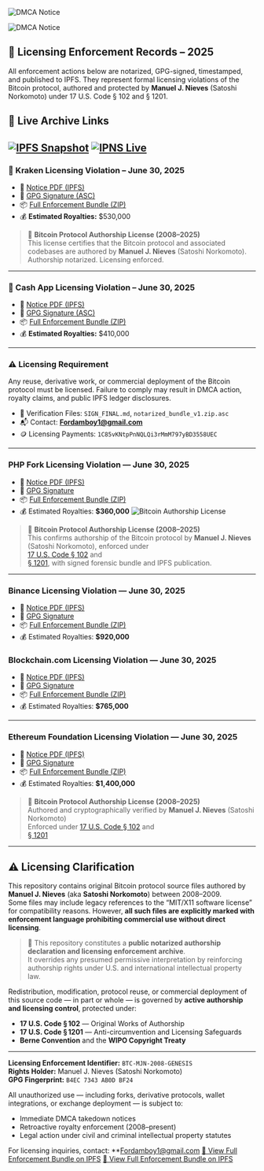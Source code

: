 ![DMCA Notice](public/DMCA_Notice_Kraken_20250703.png)

![DMCA Notice](public/DMCA_Coinbase_Takedown_Notice_20250703.png)

## 📁 Licensing Enforcement Records – 2025

All enforcement actions below are notarized, GPG-signed, timestamped, and published to IPFS. They represent formal licensing violations of the Bitcoin protocol, authored and protected by **Manuel J. Nieves** (Satoshi Norkomoto) under 17 U.S. Code § 102 and § 1201.
## 📡 Live Archive Links

[![IPFS Snapshot](https://img.shields.io/badge/IPFS-Snapshot-blue)](https://cloudflare-ipfs.com/ipfs/Qma63BRfaEr9tZCoMugRjSxFqEkLEfiuuTyusjYj7JWaBz)
[![IPNS Live](https://img.shields.io/badge/IPNS-Live-green)](https://cloudflare-ipfs.com/ipns/k51qzi5uqu5dj7li0gj4iwxz4z7thacgszt8bnbl08guczkug4p27fzoxit3n0)
---

### 🛑 Kraken Licensing Violation – June 30, 2025

- 📄 [Notice PDF (IPFS)](https://ipfs.io/ipfs/QmdZCEMBR6BVQDPV367jRuGxKy1AkEmrYvLyB84e4hVApc)
- 🔏 [GPG Signature (ASC)](https://ipfs.io/ipfs/QmaiiCt2oUdkPMp2nuwBkQsVEiRrzYy6QqUGhXoJmxYHrh)
- 📦 [Full Enforcement Bundle (ZIP)](https://ipfs.io/ipfs/Qmau99LwZLWcgoaeE8ipvt6Pqix264D17UrztYp76kmkYE)
- 💰 **Estimated Royalties:** \$530,000

> 📜 **Bitcoin Protocol Authorship License (2008–2025)**  
> This license certifies that the Bitcoin protocol and associated codebases are authored by **Manuel J. Nieves** (Satoshi Norkomoto).  
> Authorship notarized. Licensing enforced.

---

### 🛑 Cash App Licensing Violation – June 30, 2025

- 📄 [Notice PDF (IPFS)](https://ipfs.io/ipfs/QmPVbr1zHgYLZp8TMioHBidQ3WLFNoU298wruMhdZSEDTh)
- 🔏 [GPG Signature (ASC)](https://ipfs.io/ipfs/Qmcao8gzg6cfcpbwojMC8n75LhiN9n5sLQkhpXVV9rcNJY)
- 📦 [Full Enforcement Bundle (ZIP)](https://ipfs.io/ipfs/QmPVbr1zHgYLZp8TMioHBidQ3WLFNoU298wruMhdZSEDTh)
- 💰 **Estimated Royalties:** \$410,000

---

### ⚠️ Licensing Requirement

Any reuse, derivative work, or commercial deployment of the Bitcoin protocol must be licensed. Failure to comply may result in DMCA action, royalty claims, and public IPFS ledger disclosures.

- 🔐 Verification Files: `SIGN_FINAL.md`, `notarized_bundle_v1.zip.asc`  
- 📬 Contact: **Fordamboy1@gmail.com**  
- 🪙 Licensing Payments: `1C85vKNtpPnNQLQi3rMmM797yBD3558UEC`

---

### PHP Fork Licensing Violation — June 30, 2025
- 📄 [Notice PDF (IPFS)](https://ipfs.io/ipfs/QmXrL6J6iAKGAqX5Yw3qHuhXDwh875gmzptnzLY3zZnSSq)
- 🔏 [GPG Signature](https://ipfs.io/ipfs/QmWC17VECRFGU2hMsvzwN7RTtnHKzxPFxewgyC35xmC4N4)
- 📦 [Full Enforcement Bundle (ZIP)](https://ipfs.io/ipfs/QmXrL6J6iAKGAqX5Yw3qHuhXDwh875gmzptnzLY3zZnSSq)
- 💰 Estimated Royalties: **$360,000**
  ![Bitcoin Authorship License](Bitcoin_Protocol_Authorship_License_2008-2025_SatoshiNorkomoto.png)

> 📜 **Bitcoin Protocol Authorship License (2008–2025)**  
> This confirms authorship of the Bitcoin protocol by **Manuel J. Nieves** (Satoshi Norkomoto), enforced under  
> [17 U.S. Code § 102](https://www.law.cornell.edu/uscode/text/17/102) and  
> [§ 1201](https://www.law.cornell.edu/uscode/text/17/1201), with signed forensic bundle and IPFS publication.

---

### Binance Licensing Violation — June 30, 2025
- 📄 [Notice PDF (IPFS)](https://ipfs.io/ipfs/QmY5uCNk4GVVi1rUo5avkFUzjcK6tTfqvbmKL9vA9Us9LK)
- 🔏 [GPG Signature](https://ipfs.io/ipfs/QmWgpBbvmK3CLmV67N5RLXK9csF96FYzkA2VnYoRjXhSmV)
- 📦 [Full Enforcement Bundle (ZIP)](https://ipfs.io/ipfs/QmY5uCNk4GVVi1rUo5avkFUzjcK6tTfqvbmKL9vA9Us9LK)
- 💰 Estimated Royalties: **$920,000**

### Blockchain.com Licensing Violation — June 30, 2025
- 📄 [Notice PDF (IPFS)](https://ipfs.io/ipfs/QmccAixqX7wEy6LEPbTuDFoygDJfT4C8gCuWMEffUwLADG)
- 🔏 [GPG Signature](https://ipfs.io/ipfs/QmUDd7HXzMAv1r3Byf6BgS6XpR8XHc88NNVd2crhx4cqMn)
- 📦 [Full Enforcement Bundle (ZIP)](https://ipfs.io/ipfs/QmccAixqX7wEy6LEPbTuDFoygDJfT4C8gCuWMEffUwLADG)
- 💰 Estimated Royalties: **$765,000**

---

### Ethereum Foundation Licensing Violation — June 30, 2025
- 📄 [Notice PDF (IPFS)](https://ipfs.io/ipfs/QmfVDXKmvxw1z8KrhvHTihCmQtrPKtq2VPtMsSk6dPGUg1)
- 🔏 [GPG Signature](https://ipfs.io/ipfs/QmXyUMmUe2kcdDRbd6DvwUjEEMmYZFz7ZPP5TL2vcKrZqi)
- 📦 [Full Enforcement Bundle (ZIP)](https://ipfs.io/ipfs/QmfVDXKmvxw1z8KrhvHTihCmQtrPKtq2VPtMsSk6dPGUg1)
- 💰 Estimated Royalties: **$1,400,000**

> 📜 **Bitcoin Protocol Authorship License (2008–2025)**  
> Authored and cryptographically verified by **Manuel J. Nieves** (Satoshi Norkomoto)  
> Enforced under [17 U.S. Code § 102](https://www.law.cornell.edu/uscode/text/17/102) and  
> [§ 1201](https://www.law.cornell.edu/uscode/text/17/1201)
      
---

## ⚠️ Licensing Clarification

This repository contains original Bitcoin protocol source files authored by **Manuel J. Nieves** (aka **Satoshi Norkomoto**) between 2008–2009.  
Some files may include legacy references to the “MIT/X11 software license” for compatibility reasons. However, **all such files are explicitly marked with enforcement language prohibiting commercial use without direct licensing**.

> 🔐 This repository constitutes a **public notarized authorship declaration and licensing enforcement archive**.  
> It overrides any presumed permissive interpretation by reinforcing authorship rights under U.S. and international intellectual property law.

Redistribution, modification, protocol reuse, or commercial deployment of this source code — in part or whole — is governed by **active authorship and licensing control**, protected under:

- **17 U.S. Code § 102** — Original Works of Authorship  
- **17 U.S. Code § 1201** — Anti-circumvention and Licensing Safeguards  
- **Berne Convention** and the **WIPO Copyright Treaty**

---

**Licensing Enforcement Identifier:** `BTC-MJN-2008-GENESIS`  
**Rights Holder:** Manuel J. Nieves (Satoshi Norkomoto)  
**GPG Fingerprint:** `B4EC 7343 AB0D BF24`

All unauthorized use — including forks, derivative protocols, wallet integrations, or exchange deployment — is subject to:

- Immediate DMCA takedown notices  
- Retroactive royalty enforcement (2008–present)  
- Legal action under civil and criminal intellectual property statutes

For licensing inquiries, contact: **Fordamboy1@gmail.com
[🔗 View Full Enforcement Bundle on IPFS](https://ipfs.io/ipfs/QmZ36JwwGjaVhehfyfw697o3kWJkJmANUzWbYvgB1AF23c)
[🔗 View Full Enforcement Bundle on IPFS](https://ipfs.io/ipfs/QmUizZSHGXL9ySE9XdtdHRbJTzaxbqQgRjCKkHyhexfERt)
